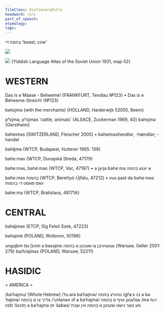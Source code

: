 ```yaml
---
fileClass: DictionaryEntry
headword: בהמה
part_of_speech: 
etymology: 
tags: 
---
```

בהמה
די
'beast; cow'

![](https://ia802902.us.archive.org/9/items/Yiddish-Dialect-Maps/Guggenheim-Gruenberg_karte_25.jpg)

![](https://ia801509.us.archive.org/29/items/shprakhatlas/ShprakhatlasKarte52-Optimized.jpg)
{Yiddish Language Atlas of the Soviet Union 1931, map 52}

WESTERN
========

Das is e Máase - Beheeme!
{FRANKFURT, Tendlau №123}
	•	Das is e Beheeme-Streich! {№123}

bəhɛjmə (with the merchants) {HOLLAND, Harderwijk 52055, Beem}

pʰɛjmə; pʰɛjməs 'cattle, animals' {ALSACE, Zuckerman 1969, 40}
	bəhɛjmə {Gerstheim}

bəheiməs {SWITZERLAND, Fleischer 2005}
	•	bəheiməshendlər, -hændlər; - handəl

bəhę̄mə {WTCP, Budapest, Hutterer 1965: 139}

bəheːməs {WTCP, Dunajská Streda, 47179}

bəheːməs, bəhéːməs {WTCP, Vác, 47197}
	•	ə jyŋə bəheˑmə אַ יונגע בהמה

bəheːməs בהמות {WTCP, Berettyó-Újfalu, 47212}
	•	vus past də bəheˑməs וואָס פּאַסט די בהמות

bəheːmə {WTCP, Bratislava, 48171A} 

CENTRAL
========

bəhájməs {ETCP, Sîg Felső Szek, 47223}

bəhajmə̃ {POLAND, Wolbrom, 50196}

ungɔjbm tsᵻ ʃɛxtn a baxajmɛ אָנגעהויבן צו שעכטן אַ בהמה {Warsaw, Geller 2001: 279}
ba/h/ajməs {POLAND, Warsaw, 52211}

HASIDIC
=======
= AMERICA = 

/baˈhajmu/ (Whole Hebrew)
/ˈtuːərə baˈhajmə/ טהורע בהמה
/glʲaːx cɪ a bəˈhajmə/ גלײַך צו אַ בהמה
/ˈunlanən ɔf a baˈhajmə/ אָנלענען אויף אַ בהמה
/mə tuːr nɪšt ˈšɛxtn̩ a baˈhajmə ɪn ˈšabəs/ מע טאָר נישט שעכטן אַ בהמה אין שבת